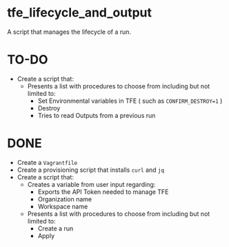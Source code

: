 # tfe_lifecycle_and_output
A script that manages the lifecycle of a run. 


# TO-DO

- Create a script that: 
  - Presents a list with procedures to choose from including but not limited to:
    - Set Environmental variables in TFE ( such as ```CONFIRM_DESTROY=1``` )
    - Destroy
    - Tries to read Outputs from a previous run
    
# DONE
  
- Create a ```Vagrantfile```
- Create a provisioning script that installs ```curl``` and ```jq```
- Create a script that: 
  - Creates a variable from user input regarding:
    - Exports the API Token needed to manage TFE
    - Organization name
    - Workspace name
  - Presents a list with procedures to choose from including but not limited to:
    - Create a run
    - Apply 
